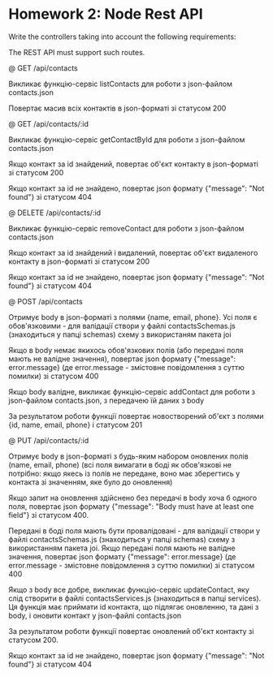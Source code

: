 # Homework 2: Node Rest API

Write the controllers taking into account the following requirements:

The REST API must support such routes.

@ GET /api/contacts

 Викликає функцію-сервіс listContacts для роботи з json-файлом contacts.json

 Повертає масив всіх контактів в json-форматі зі статусом 200


@ GET /api/contacts/:id

 Викликає функцію-сервіс getContactById для роботи з json-файлом contacts.json

 Якщо контакт за id знайдений, повертає об'єкт контакту в json-форматі зі статусом 200

 Якщо контакт за id не знайдено, повертає json формату {"message": "Not found"} зі статусом 404


@ DELETE /api/contacts/:id

 Викликає функцію-сервіс removeContact для роботи з json-файлом contacts.json

 Якщо контакт за id знайдений і видалений, повертає об'єкт видаленого контакту в json-форматі зі статусом 200

 Якщо контакт за id не знайдено, повертає json формату {"message": "Not found"} зі статусом 404


@ POST /api/contacts

 Отримує body в json-форматі з полями {name, email, phone}. Усі поля є обов'язковими - для валідації створи у файлі contactsSchemas.js (знаходиться у папці schemas) схему з використаням пакета joi

 Якщо в body немає якихось обов'язкових полів (або передані поля мають не валідне значення), повертає json формату {"message": error.message} (де error.message - змістовне повідомлення з суттю помилки) зі статусом 400

 Якщо body валідне, викликає функцію-сервіс addContact для роботи з json-файлом contacts.json, з передачею їй даних з body

 За результатом роботи функції повертає новостворений об'єкт з полями {id, name, email, phone} і статусом 201


@ PUT /api/contacts/:id

 Отримує body в json-форматі з будь-яким набором оновлених полів (name, email, phone) (всі поля вимагати в боді як обов'язкові не потрібно: якщо якесь із полів не передане, воно має зберегтись у контакта зі значенням, яке було до оновлення)

 Якщо запит на оновлення здійснено без передачі в body хоча б одного поля, повертає json формату {"message": "Body must have at least one field"} зі статусом 400.

 Передані в боді поля мають бути провалідовані - для валідації створи у файлі contactsSchemas.js (знаходиться у папці schemas) схему з використанням пакета joi. Якщо передані поля мають не валідне значення, повертає json формату {"message": error.message} (де error.message - змістовне повідомлення з суттю помилки) зі статусом 400

 Якщо з body все добре, викликає функцію-сервіс updateContact, яку слід створити в файлі contactsServices.js (знаходиться в папці services). Ця функція має приймати id контакта, що підлягає оновленню, та дані з body, і оновити контакт у json-файлі contacts.json

 За результатом роботи функції повертає оновлений об'єкт контакту зі статусом 200.

 Якщо контакт за id не знайдено, повертає json формату {"message": "Not found"} зі статусом 404